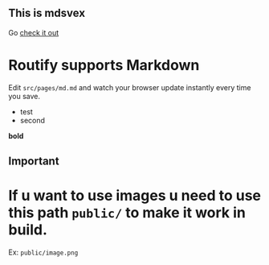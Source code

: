 ## This is mdsvex
  
Go <a href="https://mdsvex.com" target="_blank">check it out</a>

# Routify supports Markdown

Edit `src/pages/md.md` and watch your browser update instantly every time you save.


- test
- second

**bold**

## Important 

# If u want to use images u need to use this path `public/` to make it work in build. 

Ex: `public/image.png`
